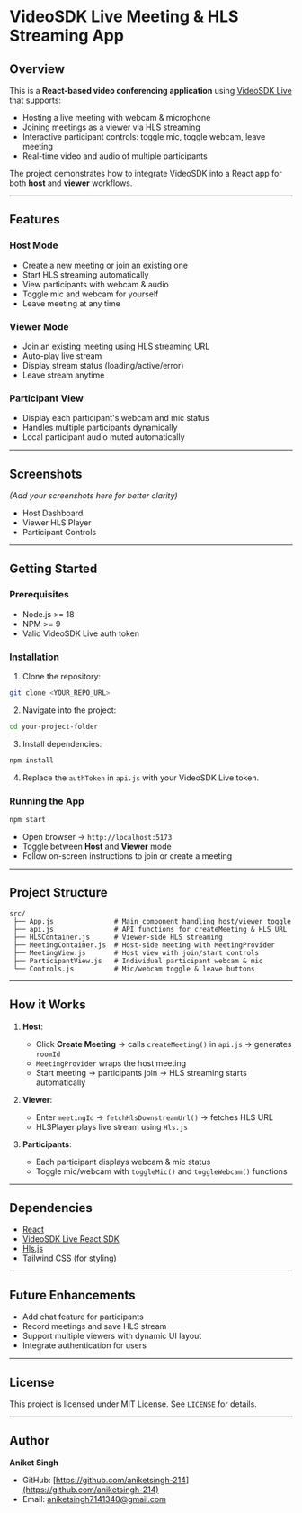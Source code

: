 # VideoSDK Live Meeting & HLS Streaming App

## Overview
This is a **React-based video conferencing application** using [VideoSDK Live](https://www.videosdk.live/) that supports:
- Hosting a live meeting with webcam & microphone
- Joining meetings as a viewer via HLS streaming
- Interactive participant controls: toggle mic, toggle webcam, leave meeting
- Real-time video and audio of multiple participants

The project demonstrates how to integrate VideoSDK into a React app for both **host** and **viewer** workflows.

---

## Features

### Host Mode
- Create a new meeting or join an existing one
- Start HLS streaming automatically
- View participants with webcam & audio
- Toggle mic and webcam for yourself
- Leave meeting at any time

### Viewer Mode
- Join an existing meeting using HLS streaming URL
- Auto-play live stream
- Display stream status (loading/active/error)
- Leave stream anytime

### Participant View
- Display each participant's webcam and mic status
- Handles multiple participants dynamically
- Local participant audio muted automatically

---

## Screenshots
*(Add your screenshots here for better clarity)*
- Host Dashboard
- Viewer HLS Player
- Participant Controls

---

## Getting Started

### Prerequisites
- Node.js >= 18
- NPM >= 9
- Valid VideoSDK Live auth token

### Installation
1. Clone the repository:
```bash
git clone <YOUR_REPO_URL>
````

2. Navigate into the project:

```bash
cd your-project-folder
```

3. Install dependencies:

```bash
npm install
```

4. Replace the `authToken` in `api.js` with your VideoSDK Live token.

### Running the App

```bash
npm start
```

* Open browser → `http://localhost:5173`
* Toggle between **Host** and **Viewer** mode
* Follow on-screen instructions to join or create a meeting

---

## Project Structure

```
src/
 ├── App.js               # Main component handling host/viewer toggle
 ├── api.js               # API functions for createMeeting & HLS URL
 ├── HLSContainer.js      # Viewer-side HLS streaming
 ├── MeetingContainer.js  # Host-side meeting with MeetingProvider
 ├── MeetingView.js       # Host view with join/start controls
 ├── ParticipantView.js   # Individual participant webcam & mic
 └── Controls.js          # Mic/webcam toggle & leave buttons
```

---

## How it Works

1. **Host**:

   * Click **Create Meeting** → calls `createMeeting()` in `api.js` → generates `roomId`
   * `MeetingProvider` wraps the host meeting
   * Start meeting → participants join → HLS streaming starts automatically
2. **Viewer**:

   * Enter `meetingId` → `fetchHlsDownstreamUrl()` → fetches HLS URL
   * HLSPlayer plays live stream using `Hls.js`
3. **Participants**:

   * Each participant displays webcam & mic status
   * Toggle mic/webcam with `toggleMic()` and `toggleWebcam()` functions

---

## Dependencies

* [React](https://reactjs.org/)
* [VideoSDK Live React SDK](https://www.npmjs.com/package/@videosdk.live/react-sdk)
* [Hls.js](https://www.npmjs.com/package/hls.js)
* Tailwind CSS (for styling)

---

## Future Enhancements

* Add chat feature for participants
* Record meetings and save HLS stream
* Support multiple viewers with dynamic UI layout
* Integrate authentication for users

---

## License

This project is licensed under MIT License. See `LICENSE` for details.

---

## Author

**Aniket Singh**

* GitHub: [https://github.com/aniketsingh-214](https://github.com/aniketsingh-214)
* Email:  [aniketsingh7141340@gmail.com](aniketsingh7141340@gmail.com)


